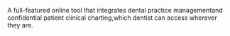 A full-featured online tool that integrates dental practice managementand confidential patient clinical charting,which dentist can access wherever they are.